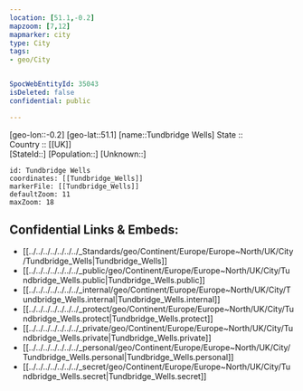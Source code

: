 ```yaml
---
location: [51.1,-0.2] 
mapzoom: [7,12] 
mapmarker: city 
type: City
tags:
- geo/City


SpocWebEntityId: 35043
isDeleted: false
confidential: public

---
```

[geo-lon::-0.2] 
[geo-lat::51.1] 
[name::Tundbridge Wells] 
State ::  
Country :: [[UK]]  
[StateId::] 
[Population::] 
[Unknown::] 


```leaflet
id: Tundbridge Wells
coordinates: [[Tundbridge_Wells]] 
markerFile: [[Tundbridge_Wells]] 
defaultZoom: 11 
maxZoom: 18
```


## Confidential Links & Embeds: 
- [[../../../../../../../_Standards/geo/Continent/Europe/Europe~North/UK/City/Tundbridge_Wells|Tundbridge_Wells]] 
- [[../../../../../../../_public/geo/Continent/Europe/Europe~North/UK/City/Tundbridge_Wells.public|Tundbridge_Wells.public]] 
- [[../../../../../../../_internal/geo/Continent/Europe/Europe~North/UK/City/Tundbridge_Wells.internal|Tundbridge_Wells.internal]] 
- [[../../../../../../../_protect/geo/Continent/Europe/Europe~North/UK/City/Tundbridge_Wells.protect|Tundbridge_Wells.protect]] 
- [[../../../../../../../_private/geo/Continent/Europe/Europe~North/UK/City/Tundbridge_Wells.private|Tundbridge_Wells.private]] 
- [[../../../../../../../_personal/geo/Continent/Europe/Europe~North/UK/City/Tundbridge_Wells.personal|Tundbridge_Wells.personal]] 
- [[../../../../../../../_secret/geo/Continent/Europe/Europe~North/UK/City/Tundbridge_Wells.secret|Tundbridge_Wells.secret]] 
